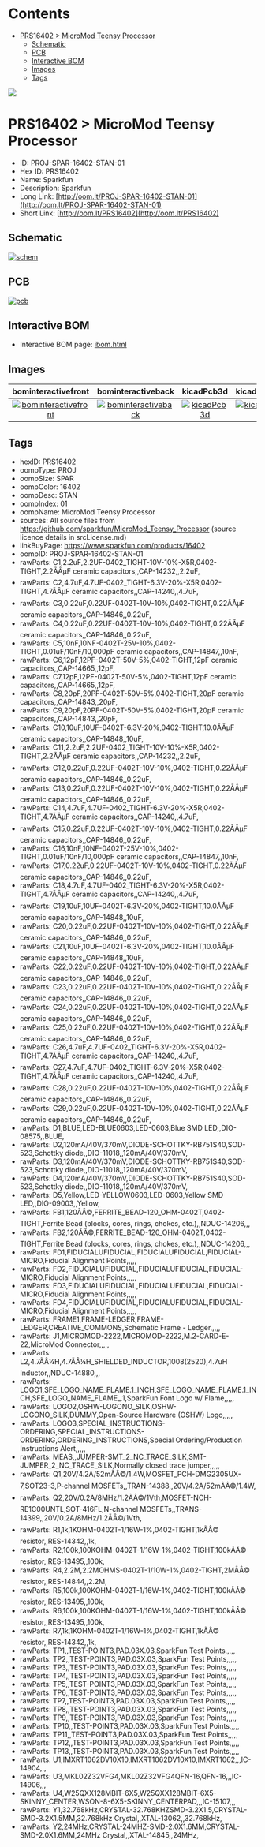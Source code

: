 



Contents
========

* [PRS16402 > MicroMod Teensy Processor](#prs16402--micromod-teensy-processor)
	* [Schematic](#schematic)
	* [PCB](#pcb)
	* [Interactive BOM](#interactive-bom)
	* [Images](#images)
	* [Tags](#tags)
  
![][im]
# PRS16402 > MicroMod Teensy Processor

- ID: PROJ-SPAR-16402-STAN-01
- Hex ID: PRS16402
- Name: Sparkfun
- Description: Sparkfun
- Long Link: [http://oom.lt/PROJ-SPAR-16402-STAN-01](http://oom.lt/PROJ-SPAR-16402-STAN-01)
- Short Link: [http://oom.lt/PRS16402](http://oom.lt/PRS16402)

## Schematic
  
[![schem](eagleSchemImage.png)](eagleSchemImage.png)
## PCB
  
[![pcb](eagleImage.png)](eagleImage.png)
## Interactive BOM

- Interactive BOM page: [ibom.html](https://htmlpreview.github.io/?https://github.com/oomlout/oomlout_OOMP_projects/blob/main/PROJ-SPAR-16402-STAN-01/kicad/bom/ibom.html)

## Images
  
  

|bominteractivefront|bominteractiveback|kicadPcb3d|kicadPcb3dFront|kicadPcb3dBack|eagleImage|eagleSchemImage|pcbdraw|pcbdrawback|
| :---: | :---: | :---: | :---: | :---: | :---: | :---: | :---: | :---: |
|[![bominteractivefront](bomFront_140.png)](bomFront.png)|[![bominteractiveback](bomBack_140.png)](bomBack.png)|[![kicadPcb3d](kicadPcb3d_140.png)](kicadPcb3d.png)|[![kicadPcb3dFront](kicadPcb3dFront_140.png)](kicadPcb3dFront.png)|[![kicadPcb3dBack](kicadPcb3dBack_140.png)](kicadPcb3dBack.png)|[![eagleImage](eagleImage_140.png)](eagleImage.png)|[![eagleSchemImage](eagleSchemImage_140.png)](eagleSchemImage.png)|[![pcbdraw](pcbdraw_140.png)](pcbdraw.png)|[![pcbdrawback](pcbdrawBack_140.png)](pcbdrawBack.png)|

## Tags

- hexID: PRS16402
- oompType: PROJ
- oompSize: SPAR
- oompColor: 16402
- oompDesc: STAN
- oompIndex: 01
- oompName: MicroMod Teensy Processor
- sources: All source files from https://github.com/sparkfun/MicroMod_Teensy_Processor (source licence details in srcLicense.md)
- linkBuyPage: https://www.sparkfun.com/products/16402
- oompID: PROJ-SPAR-16402-STAN-01
- rawParts: C1,2.2uF,2.2UF-0402_TIGHT-10V-10%-X5R,0402-TIGHT,2.2ÃÂµF ceramic capacitors,,CAP-14232,,2.2uF,
- rawParts: C2,4.7uF,4.7UF-0402_TIGHT-6.3V-20%-X5R,0402-TIGHT,4.7ÃÂµF ceramic capacitors,,CAP-14240,,4.7uF,
- rawParts: C3,0.22uF,0.22UF-0402T-10V-10%,0402-TIGHT,0.22ÃÂµF ceramic capacitors,,CAP-14846,,0.22uF,
- rawParts: C4,0.22uF,0.22UF-0402T-10V-10%,0402-TIGHT,0.22ÃÂµF ceramic capacitors,,CAP-14846,,0.22uF,
- rawParts: C5,10nF,10NF-0402T-25V-10%,0402-TIGHT,0.01uF/10nF/10,000pF ceramic capacitors,,CAP-14847,,10nF,
- rawParts: C6,12pF,12PF-0402T-50V-5%,0402-TIGHT,12pF ceramic capacitors,,CAP-14665,,12pF,
- rawParts: C7,12pF,12PF-0402T-50V-5%,0402-TIGHT,12pF ceramic capacitors,,CAP-14665,,12pF,
- rawParts: C8,20pF,20PF-0402T-50V-5%,0402-TIGHT,20pF ceramic capacitors,,CAP-14843,,20pF,
- rawParts: C9,20pF,20PF-0402T-50V-5%,0402-TIGHT,20pF ceramic capacitors,,CAP-14843,,20pF,
- rawParts: C10,10uF,10UF-0402T-6.3V-20%,0402-TIGHT,10.0ÃÂµF ceramic capacitors,,CAP-14848,,10uF,
- rawParts: C11,2.2uF,2.2UF-0402_TIGHT-10V-10%-X5R,0402-TIGHT,2.2ÃÂµF ceramic capacitors,,CAP-14232,,2.2uF,
- rawParts: C12,0.22uF,0.22UF-0402T-10V-10%,0402-TIGHT,0.22ÃÂµF ceramic capacitors,,CAP-14846,,0.22uF,
- rawParts: C13,0.22uF,0.22UF-0402T-10V-10%,0402-TIGHT,0.22ÃÂµF ceramic capacitors,,CAP-14846,,0.22uF,
- rawParts: C14,4.7uF,4.7UF-0402_TIGHT-6.3V-20%-X5R,0402-TIGHT,4.7ÃÂµF ceramic capacitors,,CAP-14240,,4.7uF,
- rawParts: C15,0.22uF,0.22UF-0402T-10V-10%,0402-TIGHT,0.22ÃÂµF ceramic capacitors,,CAP-14846,,0.22uF,
- rawParts: C16,10nF,10NF-0402T-25V-10%,0402-TIGHT,0.01uF/10nF/10,000pF ceramic capacitors,,CAP-14847,,10nF,
- rawParts: C17,0.22uF,0.22UF-0402T-10V-10%,0402-TIGHT,0.22ÃÂµF ceramic capacitors,,CAP-14846,,0.22uF,
- rawParts: C18,4.7uF,4.7UF-0402_TIGHT-6.3V-20%-X5R,0402-TIGHT,4.7ÃÂµF ceramic capacitors,,CAP-14240,,4.7uF,
- rawParts: C19,10uF,10UF-0402T-6.3V-20%,0402-TIGHT,10.0ÃÂµF ceramic capacitors,,CAP-14848,,10uF,
- rawParts: C20,0.22uF,0.22UF-0402T-10V-10%,0402-TIGHT,0.22ÃÂµF ceramic capacitors,,CAP-14846,,0.22uF,
- rawParts: C21,10uF,10UF-0402T-6.3V-20%,0402-TIGHT,10.0ÃÂµF ceramic capacitors,,CAP-14848,,10uF,
- rawParts: C22,0.22uF,0.22UF-0402T-10V-10%,0402-TIGHT,0.22ÃÂµF ceramic capacitors,,CAP-14846,,0.22uF,
- rawParts: C23,0.22uF,0.22UF-0402T-10V-10%,0402-TIGHT,0.22ÃÂµF ceramic capacitors,,CAP-14846,,0.22uF,
- rawParts: C24,0.22uF,0.22UF-0402T-10V-10%,0402-TIGHT,0.22ÃÂµF ceramic capacitors,,CAP-14846,,0.22uF,
- rawParts: C25,0.22uF,0.22UF-0402T-10V-10%,0402-TIGHT,0.22ÃÂµF ceramic capacitors,,CAP-14846,,0.22uF,
- rawParts: C26,4.7uF,4.7UF-0402_TIGHT-6.3V-20%-X5R,0402-TIGHT,4.7ÃÂµF ceramic capacitors,,CAP-14240,,4.7uF,
- rawParts: C27,4.7uF,4.7UF-0402_TIGHT-6.3V-20%-X5R,0402-TIGHT,4.7ÃÂµF ceramic capacitors,,CAP-14240,,4.7uF,
- rawParts: C28,0.22uF,0.22UF-0402T-10V-10%,0402-TIGHT,0.22ÃÂµF ceramic capacitors,,CAP-14846,,0.22uF,
- rawParts: C29,0.22uF,0.22UF-0402T-10V-10%,0402-TIGHT,0.22ÃÂµF ceramic capacitors,,CAP-14846,,0.22uF,
- rawParts: D1,BLUE,LED-BLUE0603,LED-0603,Blue SMD LED,,DIO-08575,,BLUE,
- rawParts: D2,120mA/40V/370mV,DIODE-SCHOTTKY-RB751S40,SOD-523,Schottky diode,,DIO-11018,,120mA/40V/370mV,
- rawParts: D3,120mA/40V/370mV,DIODE-SCHOTTKY-RB751S40,SOD-523,Schottky diode,,DIO-11018,,120mA/40V/370mV,
- rawParts: D4,120mA/40V/370mV,DIODE-SCHOTTKY-RB751S40,SOD-523,Schottky diode,,DIO-11018,,120mA/40V/370mV,
- rawParts: D5,Yellow,LED-YELLOW0603,LED-0603,Yellow SMD LED,,DIO-09003,,Yellow,
- rawParts: FB1,120ÃÂ©,FERRITE_BEAD-120_OHM-0402T,0402-TIGHT,Ferrite Bead (blocks, cores, rings, chokes, etc.),,NDUC-14206,,,
- rawParts: FB2,120ÃÂ©,FERRITE_BEAD-120_OHM-0402T,0402-TIGHT,Ferrite Bead (blocks, cores, rings, chokes, etc.),,NDUC-14206,,,
- rawParts: FD1,FIDUCIALUFIDUCIAL,FIDUCIALUFIDUCIAL,FIDUCIAL-MICRO,Fiducial Alignment Points,,,,,
- rawParts: FD2,FIDUCIALUFIDUCIAL,FIDUCIALUFIDUCIAL,FIDUCIAL-MICRO,Fiducial Alignment Points,,,,,
- rawParts: FD3,FIDUCIALUFIDUCIAL,FIDUCIALUFIDUCIAL,FIDUCIAL-MICRO,Fiducial Alignment Points,,,,,
- rawParts: FD4,FIDUCIALUFIDUCIAL,FIDUCIALUFIDUCIAL,FIDUCIAL-MICRO,Fiducial Alignment Points,,,,,
- rawParts: FRAME1,FRAME-LEDGER,FRAME-LEDGER,CREATIVE_COMMONS,Schematic Frame - Ledger,,,,,
- rawParts: J1,MICROMOD-2222,MICROMOD-2222,M.2-CARD-E-22,MicroMod Connector,,,,,
- rawParts: L2,4.7ÃÂ¼H,4.7ÃÂ¼H_SHIELDED_INDUCTOR,1008(2520),4.7uH Inductor,,NDUC-14880,,,
- rawParts: LOGO1,SFE_LOGO_NAME_FLAME.1_INCH,SFE_LOGO_NAME_FLAME.1_INCH,SFE_LOGO_NAME_FLAME_.1,SparkFun Font Logo w/ Flame,,,,,
- rawParts: LOGO2,OSHW-LOGONO_SILK,OSHW-LOGONO_SILK,DUMMY,Open-Source Hardware (OSHW) Logo,,,,,
- rawParts: LOGO3,SPECIAL_INSTRUCTIONS-ORDERING,SPECIAL_INSTRUCTIONS-ORDERING,ORDERING_INSTRUCTIONS,Special Ordering/Production Instructions Alert,,,,,
- rawParts: MEAS,,JUMPER-SMT_2_NC_TRACE_SILK,SMT-JUMPER_2_NC_TRACE_SILK,Normally closed trace jumper,,,,,
- rawParts: Q1,20V/4.2A/52mÃÂ©/1.4W,MOSFET_PCH-DMG2305UX-7,SOT23-3,P-channel MOSFETs,,TRAN-14388,,20V/4.2A/52mÃÂ©/1.4W,
- rawParts: Q2,20V/0.2A/8MHz/1.2ÃÂ©/1Vth,MOSFET-NCH-RE1C00UNTL,SOT-416FL,N-channel MOSFETs,,TRANS-14399,,20V/0.2A/8MHz/1.2ÃÂ©/1Vth,
- rawParts: R1,1k,1KOHM-0402T-1/16W-1%,0402-TIGHT,1kÃÂ© resistor,,RES-14342,,1k,
- rawParts: R2,100k,100KOHM-0402T-1/16W-1%,0402-TIGHT,100kÃÂ© resistor,,RES-13495,,100k,
- rawParts: R4,2.2M,2.2MOHMS-0402T-1/10W-1%,0402-TIGHT,2MÃÂ© resistor,,RES-14844,,2.2M,
- rawParts: R5,100k,100KOHM-0402T-1/16W-1%,0402-TIGHT,100kÃÂ© resistor,,RES-13495,,100k,
- rawParts: R6,100k,100KOHM-0402T-1/16W-1%,0402-TIGHT,100kÃÂ© resistor,,RES-13495,,100k,
- rawParts: R7,1k,1KOHM-0402T-1/16W-1%,0402-TIGHT,1kÃÂ© resistor,,RES-14342,,1k,
- rawParts: TP1,,TEST-POINT3,PAD.03X.03,SparkFun Test Points,,,,,
- rawParts: TP2,,TEST-POINT3,PAD.03X.03,SparkFun Test Points,,,,,
- rawParts: TP3,,TEST-POINT3,PAD.03X.03,SparkFun Test Points,,,,,
- rawParts: TP4,,TEST-POINT3,PAD.03X.03,SparkFun Test Points,,,,,
- rawParts: TP5,,TEST-POINT3,PAD.03X.03,SparkFun Test Points,,,,,
- rawParts: TP6,,TEST-POINT3,PAD.03X.03,SparkFun Test Points,,,,,
- rawParts: TP7,,TEST-POINT3,PAD.03X.03,SparkFun Test Points,,,,,
- rawParts: TP8,,TEST-POINT3,PAD.03X.03,SparkFun Test Points,,,,,
- rawParts: TP9,,TEST-POINT3,PAD.03X.03,SparkFun Test Points,,,,,
- rawParts: TP10,,TEST-POINT3,PAD.03X.03,SparkFun Test Points,,,,,
- rawParts: TP11,,TEST-POINT3,PAD.03X.03,SparkFun Test Points,,,,,
- rawParts: TP12,,TEST-POINT3,PAD.03X.03,SparkFun Test Points,,,,,
- rawParts: TP13,,TEST-POINT3,PAD.03X.03,SparkFun Test Points,,,,,
- rawParts: U1,IMXRT1062DV10X10,IMXRT1062DV10X10,IMXRT1062,,,IC-14904,,,
- rawParts: U3,MKL02Z32VFG4,MKL02Z32VFG4QFN-16,QFN-16,,,IC-14906,,,
- rawParts: U4,W25QXX128MBIT-6X5,W25QXX128MBIT-6X5-SKINNY_CENTER,WSON-8-6X5-SKINNY_CENTERPAD,,,IC-15107,,,
- rawParts: Y1,32.768kHz,CRYSTAL-32.768KHZSMD-3.2X1.5,CRYSTAL-SMD-3.2X1.5MM,32.768kHz Crystal,,XTAL-13062,,32.768kHz,
- rawParts: Y2,24MHz,CRYSTAL-24MHZ-SMD-2.0X1.6MM,CRYSTAL-SMD-2.0X1.6MM,24MHz Crystal,,XTAL-14845,,24MHz,



[im]: kicadPcb3d_450.png
